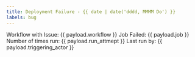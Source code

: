 ```yaml
---
title: Deployment Failure - {{ date | date('dddd, MMMM Do') }}
labels: bug
---
```


Workflow with Issue: {{ payload.workflow }}
Job Failed: {{ payload.job }}
Number of times run: {{ payload.run_attmept }}
Last run by: {{ payload.triggering_actor }}
